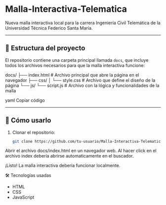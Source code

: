 # Malla-Interactiva-Telematica

Nueva malla interactiva local para la carrera Ingeniería Civil Telemática de la Universidad Técnica Federico Santa María.

---

## 📂 Estructura del proyecto

El repositorio contiene una carpeta principal llamada `docs`, que incluye todos los archivos necesarios para que la malla interactiva funcione:

docs/
├── index.html # Archivo principal que abre la página en el navegador
├── css/
│ └── style.css # Archivo que define el diseño de la página
└── js/
└── script.js # Archivo con la lógica y funcionalidades de la malla

yaml
Copiar código

---

## 🚀 Cómo usarlo

1. Clonar el repositorio:  
   ```bash
   git clone https://github.com/tu-usuario/Malla-Interactiva-Telematica.git

Abrir el archivo docs/index.html en un navegador web. Al hacer click en el archivo index debería abrirse automaticamente en el buscador.

¡Listo! La malla interactiva debería funcionar localmente.




🛠 Tecnologías usadas

- HTML
- CSS
- JavaScript